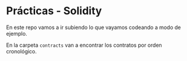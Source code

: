 # Prácticas - Solidity

En este repo vamos a ir subiendo lo que vayamos codeando a modo de ejemplo.

En la carpeta `contracts` van a encontrar los contratos por orden cronológico.